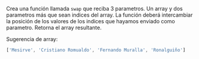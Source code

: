 Crea una función llamada ``swap`` que reciba 3 parametros. Un array y dos parametros más que sean indices del array. La función deberá 
intercambiar la posición de los valores de los indices que hayamos enviado como parametro. Retorna el array resultante.

Sugerencia de array:
````js
['Mesirve', 'Cristiano Romualdo', 'Fernando Muralla', 'Ronalguiño']
````
